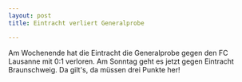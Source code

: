 ```yaml
---
layout: post
title: Eintracht verliert Generalprobe

---
```


Am Wochenende hat die Eintracht die Generalprobe gegen den FC Lausanne mit 0:1 verloren. Am Sonntag geht es jetzt gegen Eintracht Braunschweig. Da gilt's, da müssen drei Punkte her!


